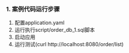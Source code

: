 ### 1. 案例代码运行步骤
1) 配置application.yaml   
2) 运行执行script/order_db_1.sql脚本   
3) 启动应用    
4) 运行测试(curl http://localhost:8080/order/list)   
